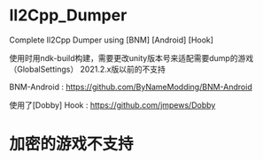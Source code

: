 # Il2Cpp_Dumper
Complete Il2Cpp Dumper using [BNM] [Android] [Hook]

使用时用ndk-build构建，需要更改unity版本号来适配需要dump的游戏（GlobalSettings） 2021.2.x版以前的不支持

BNM-Android : https://github.com/ByNameModding/BNM-Android

使用了[Dobby] Hook : https://github.com/jmpews/Dobby

# 加密的游戏不支持
